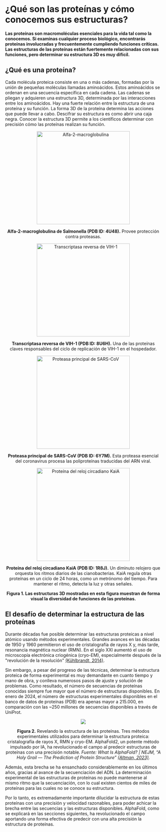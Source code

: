 # ¿Qué son las proteínas y cómo conocemos sus estructuras?

<b>Las proteínas son macromoléculas esenciales para la vida tal como la conocemos. Si examinas cualquier proceso biológico, encontrarás proteínas involucradas y frecuentemente cumpliendo funciones críticas. Las estructuras de las proteínas están fuertemente relacionadas con sus funciones, pero determinar su estructura 3D es muy difícil.</b>

## ¿Qué es una proteína?
Cada molécula proteica consiste en una o más cadenas, formadas por la unión de pequeñas moléculas llamadas aminoácidos. Estos aminoácidos se ordenan en una secuencia específica en cada cadena. Las cadenas se pliegan y adquieren una estructura 3D, determinada por las interacciones entre los aminoácidos.
Hay una fuerte relación entre la estructura de una proteína y su función. La forma 3D de la proteína determina las acciones que puede llevar a cabo.
Descifrar su estructura es como abrir una caja negra. Conocer la estructura 3D permite a los científicos determinar con precisión cómo las proteínas realizan su función.

<div align="center">

<img src="./src/4U48.png" alt="Alfa-2-macroglobulina" width="300"/>
<p><strong>Alfa-2-macroglobulina de Salmonella (PDB ID: 4U48).</strong> Provee protección contra proteasas.</p>

<img src="./src/8U6H.png" alt="Transcriptasa reversa de VIH-1" width="300"/>
<p><strong>Transcriptasa reversa de VIH-1 (PDB ID: 8U6H).</strong> Una de las proteínas claves responsables del ciclo de replicación de VIH-1 en el hospedador.</p>

<img src="./src/6Y7M.png" alt="Proteasa principal de SARS-CoV" width="300"/>
<p><strong>Proteasa principal de SARS-CoV (PDB ID: 6Y7M).</strong> Esta proteasa esencial del coronavirus procesa las poliproteínas traducidas del ARN viral.</p>

<img src="./src/1R8J.png" alt="Proteína del reloj circadiano KaiA" width="300"/>
<p><strong>Proteína del reloj circadiano KaiA (PDB ID: 1R8J).</strong> Un diminuto relojero que orquesta los ritmos diarios de las cianobacterias. KaiA regula otras proteínas en un ciclo de 24 horas, como un metrónomo del tiempo. Para mantener el ritmo, detecta la luz y otras señales.</p>

<p><strong>Figura 1. Las estructuras 3D mostradas en esta figura muestran de forma visual la diversidad de funciones de las proteínas.</strong></p>
</div>


## El desafío de determinar la estructura de las proteínas
Durante décadas fue posible determinar las estructuras proteicas a nivel atómico usando métodos experimentales. Grandes avances en las décadas de 1950 y 1960 permitieron el uso de cristalografía de rayos X y, más tarde, resonancia magnética nuclear (RMN). En el siglo XXI aumentó el uso de microscopía electrónica criogénica (cryo-EM), especialmente después de la "revolución de la resolución" [(Kühlbrandt, 2014)](10.1126/science.1251652).

Sin embargo, a pesar del progreso de las técnicas, determinar la estructura proteica de forma experimental es muy demandante en cuanto tiempo y mano de obra, y conlleva numerosos pasos de ajuste y solución de problemas. Como resultado, el número de secuencias de proteínas conocidas siempre fue mayor que el número de estructuras disponibles. En enero de 2024, el número de estructuras experimentales disponibles en el banco de datos de proteínas (PDB) era apenas mayor a 215.000, en comparación con las ~250 millones de secuencias disponibles a través de UniProt.

<div align="center">

![](https://ftp.ebi.ac.uk/pub/training/2024/On-demand/Proteins.gif)

<p><strong>Figura 2.</strong> Revelando la estructura de las proteínas. Tres métodos experimentales utilizados para determinar la estructura proteica: cristalografía de rayos X, RMN y cryo-EM. AlphaFold2, un potente método impulsado por IA, ha revolucionado el campo al predecir estructuras de proteínas con una precisión notable. <em>Fuente: What Is AlphaFold? | NEJM, “A Holy Grail — The Prediction of Protein Structure” <a href="https://doi.org/10.1056/nejmcibr2307735" target="_blank">(Altman, 2023)</a>.</em></p>


</div>


Además, esta brecha se ha ensanchado considerablemente en los últimos años, gracias al avance de la secuenciación del ADN. La determinación experimental de las estructuras de proteínas no puede mantenerse al mismo ritmo que la secuenciación, con lo cual existen cientos de miles de proteínas para las cuales no se conoce su estructura.

Por lo tanto, es extremadamente importante dilucidar la estructura de estas proteínas con una precisión y velocidad razonables, para poder achicar la brecha entre las secuencias y las estructuras disponibles.
AlphaFold, como se explicará en las secciones siguientes, ha revolucionado el campo aportando una forma efectiva de predecir con una alta precisión la estructura de proteínas.